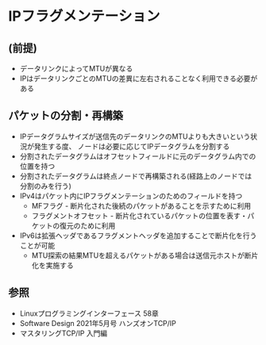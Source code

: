 # IPフラグメンテーション
## (前提)
- データリンクによってMTUが異なる
- IPはデータリンクごとのMTUの差異に左右されることなく利用できる必要がある

## パケットの分割・再構築
- IPデータグラムサイズが送信先のデータリンクのMTUよりも大きいという状況が発生する度、
  ノードは必要に応じてIPデータグラムを分割する
- 分割されたデータグラムはオフセットフィールドに元のデータグラム内での位置を持つ
- 分割されたデータグラムは終点ノードで再構築される(経路上のノードでは分割のみを行う)
- IPv4はパケット内にIPフラグメンテーションのためのフィールドを持つ
  - MFフラグ - 断片化された後続のパケットがあることを示すために利用
  - フラグメントオフセット - 断片化されているパケットの位置を表す・パケットの復元のために利用
- IPv6は拡張ヘッダであるフラグメントヘッダを追加することで断片化を行うことが可能
  - MTU探索の結果MTUを超えるパケットがある場合は送信元ホストが断片化を実施する

## 参照
- Linuxプログラミングインターフェース 58章
- Software Design 2021年5月号 ハンズオンTCP/IP
- マスタリングTCP/IP 入門編
